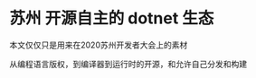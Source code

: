 # 苏州 开源自主的 dotnet 生态

本文仅仅只是用来在2020苏州开发者大会上的素材

<!--more-->
<!-- 发布 -->

从编程语言版权，到编译器到运行时的开源，和允许自己分发和构建

